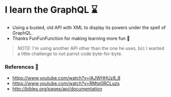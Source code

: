 # I learn the GraphQL ⌛️

* Using a busted, old API with XML to display its powers under the spell of GraphQL.
* Thanks FunFunFunction for making learning more fun 🎉

> *NOTE:* I'm using another API other than the one he uses, b/c I wanted a little challenge to not parrot code byte-for-byte.

### References 📖

* https://www.youtube.com/watch?v=lAJWHHUz8_8
* https://www.youtube.com/watch?v=RMtq0RCLuzs
* http://bibles.org/pages/api/documentation
